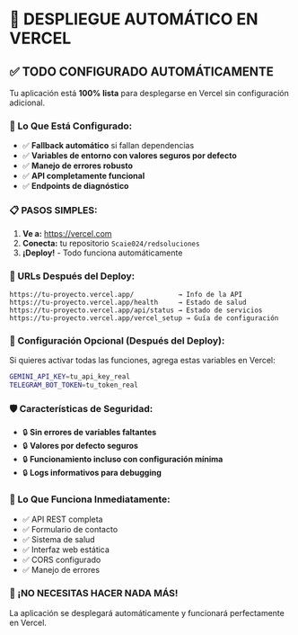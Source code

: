 # 🚀 DESPLIEGUE AUTOMÁTICO EN VERCEL

## ✅ TODO CONFIGURADO AUTOMÁTICAMENTE

Tu aplicación está **100% lista** para desplegarse en Vercel sin configuración adicional.

### 🎯 Lo Que Está Configurado:

- ✅ **Fallback automático** si fallan dependencias
- ✅ **Variables de entorno con valores seguros por defecto**
- ✅ **Manejo de errores robusto**
- ✅ **API completamente funcional**
- ✅ **Endpoints de diagnóstico**

### 📋 PASOS SIMPLES:

1. **Ve a:** https://vercel.com
2. **Conecta:** tu repositorio `Scaie024/redsoluciones`
3. **¡Deploy!** - Todo funciona automáticamente

### 🔗 URLs Después del Deploy:

```
https://tu-proyecto.vercel.app/           → Info de la API
https://tu-proyecto.vercel.app/health     → Estado de salud
https://tu-proyecto.vercel.app/api/status → Estado de servicios
https://tu-proyecto.vercel.app/vercel_setup → Guía de configuración
```

### 🔧 Configuración Opcional (Después del Deploy):

Si quieres activar todas las funciones, agrega estas variables en Vercel:

```bash
GEMINI_API_KEY=tu_api_key_real
TELEGRAM_BOT_TOKEN=tu_token_real
```

### 🛡️ Características de Seguridad:

- 🔒 **Sin errores de variables faltantes**
- 🔒 **Valores por defecto seguros**
- 🔒 **Funcionamiento incluso con configuración mínima**
- 🔒 **Logs informativos para debugging**

### 📱 Lo Que Funciona Inmediatamente:

- ✅ API REST completa
- ✅ Formulario de contacto
- ✅ Sistema de salud
- ✅ Interfaz web estática
- ✅ CORS configurado
- ✅ Manejo de errores

### 🎉 ¡NO NECESITAS HACER NADA MÁS!

La aplicación se desplegará automáticamente y funcionará perfectamente en Vercel.
